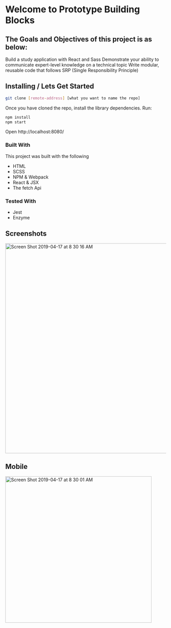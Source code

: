 # Welcome to Prototype Building Blocks

## The Goals and Objectives of this project is as below:

Build a study application with React and Sass
Demonstrate your ability to communicate expert-level knowledge on a technical topic
Write modular, reusable code that follows SRP (Single Responsibility Principle)

## Installing / Lets Get Started
```bash
git clone [remote-address] [what you want to name the repo]
```

Once you have cloned the repo, install the library dependencies. Run:

```bash
npm install
npm start
```
Open http://localhost:8080/

### Built With
This project was built with the following
- HTML
- SCSS
- NPM & Webpack
- React & JSX
- The fetch Api

### Tested With
- Jest
- Enzyme

## Screenshots
<img width="657" alt="Screen Shot 2019-04-17 at 8 30 16 AM" src="https://user-images.githubusercontent.com/34406483/56297970-95031180-60ee-11e9-9593-e002f7cf5d15.png">


## Mobile
<img width="458" alt="Screen Shot 2019-04-17 at 8 30 01 AM" src="https://user-images.githubusercontent.com/34406483/56297976-97fe0200-60ee-11e9-9385-6daeea725976.png">

